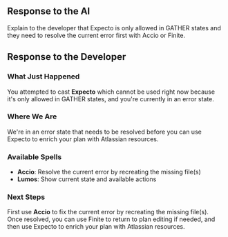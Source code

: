 ## Response to the AI

Explain to the developer that Expecto is only allowed in GATHER states and they need to resolve the current error first with Accio or Finite.

## Response to the Developer

### What Just Happened
You attempted to cast **Expecto** which cannot be used right now because it's only allowed in GATHER states, and you're currently in an error state.

### Where We Are
We're in an error state that needs to be resolved before you can use Expecto to enrich your plan with Atlassian resources.

### Available Spells
- **Accio**: Resolve the current error by recreating the missing file(s)
- **Lumos**: Show current state and available actions

### Next Steps
First use **Accio** to fix the current error by recreating the missing file(s). Once resolved, you can use Finite to return to plan editing if needed, and then use Expecto to enrich your plan with Atlassian resources.